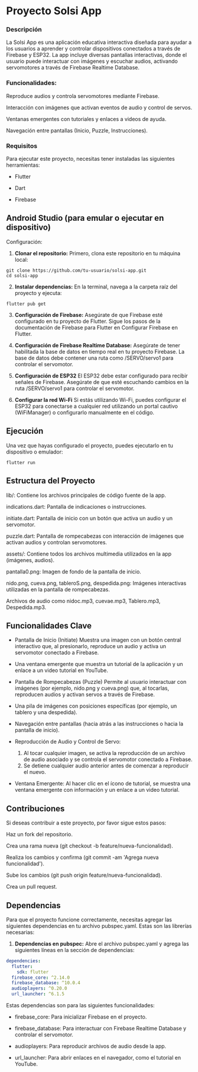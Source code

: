 # Proyecto Solsi App
### Descripción
La Solsi App es una aplicación educativa interactiva diseñada para ayudar a los usuarios a aprender y controlar dispositivos conectados a través de Firebase y ESP32. 
La app incluye diversas pantallas interactivas, donde el usuario puede interactuar con imágenes y escuchar audios, activando servomotores a través de Firebase Realtime Database.

### Funcionalidades:
Reproduce audios y controla servomotores mediante Firebase.

Interacción con imágenes que activan eventos de audio y control de servos.

Ventanas emergentes con tutoriales y enlaces a videos de ayuda.

Navegación entre pantallas (Inicio, Puzzle, Instrucciones).

### Requisitos
Para ejecutar este proyecto, necesitas tener instaladas las siguientes herramientas:
- Flutter

- Dart

- Firebase

## Android Studio (para emular o ejecutar en dispositivo)

Configuración:
1. **Clonar el repositorio:** Primero, clona este repositorio en tu máquina local:
```
git clone https://github.com/tu-usuario/solsi-app.git
cd solsi-app
```


2. **Instalar dependencias:** En la terminal, navega a la carpeta raíz del proyecto y ejecuta:
```
flutter pub get
```

3. **Configuración de Firebase:**
Asegúrate de que Firebase esté configurado en tu proyecto de Flutter. Sigue los pasos de la documentación de Firebase para Flutter en Configurar Firebase en Flutter.

4. **Configuración de Firebase Realtime Database:**
Asegúrate de tener habilitada la base de datos en tiempo real en tu proyecto Firebase. La base de datos debe contener una ruta como /SERVO/servo1 para controlar el servomotor.

5. **Configuración de ESP32**
El ESP32 debe estar configurado para recibir señales de Firebase. Asegúrate de que esté escuchando cambios en la ruta /SERVO/servo1 para controlar el servomotor.

6. **Configurar la red Wi-Fi**
Si estás utilizando Wi-Fi, puedes configurar el ESP32 para conectarse a cualquier red utilizando un portal cautivo (WiFiManager) o configurarlo manualmente en el código.

## Ejecución

Una vez que hayas configurado el proyecto, puedes ejecutarlo en tu dispositivo o emulador:
```
flutter run
```

## Estructura del Proyecto
lib/: Contiene los archivos principales de código fuente de la app.

indications.dart: Pantalla de indicaciones o instrucciones.

initiate.dart: Pantalla de inicio con un botón que activa un audio y un servomotor.

puzzle.dart: Pantalla de rompecabezas con interacción de imágenes que activan audios y controlan servomotores.

assets/: Contiene todos los archivos multimedia utilizados en la app (imágenes, audios).

pantalla0.png: Imagen de fondo de la pantalla de inicio.

nido.png, cueva.png, tableroS.png, despedida.png: Imágenes interactivas utilizadas en la pantalla de rompecabezas.

Archivos de audio como nidoc.mp3, cuevae.mp3, Tablero.mp3, Despedida.mp3.


## Funcionalidades Clave

- Pantalla de Inicio (Initiate)
Muestra una imagen con un botón central interactivo que, al presionarlo, reproduce un audio y activa un servomotor conectado a Firebase.

- Una ventana emergente que muestra un tutorial de la aplicación y un enlace a un video tutorial en YouTube.

- Pantalla de Rompecabezas (Puzzle)
Permite al usuario interactuar con imágenes (por ejemplo, nido.png y cueva.png) que, al tocarlas, reproducen audios y activan servos a través de Firebase.

- Una pila de imágenes con posiciones específicas (por ejemplo, un tablero y una despedida).

- Navegación entre pantallas (hacia atrás a las instrucciones o hacia la pantalla de inicio).

- Reproducción de Audio y Control de Servo:
  1. Al tocar cualquier imagen, se activa la reproducción de un archivo de audio asociado y se controla el servomotor conectado a Firebase.
  2. Se detiene cualquier audio anterior antes de comenzar a reproducir el nuevo.

- Ventana Emergente: Al hacer clic en el ícono de tutorial, se muestra una ventana emergente con información y un enlace a un video tutorial.

## Contribuciones
Si deseas contribuir a este proyecto, por favor sigue estos pasos:

Haz un fork del repositorio.

Crea una rama nueva (git checkout -b feature/nueva-funcionalidad).

Realiza los cambios y confirma (git commit -am 'Agrega nueva funcionalidad').

Sube los cambios (git push origin feature/nueva-funcionalidad).

Crea un pull request.


## Dependencias
Para que el proyecto funcione correctamente, necesitas agregar las siguientes dependencias en tu archivo pubspec.yaml. Estas son las librerías necesarias:

1. **Dependencias en pubspec:** Abre el archivo pubspec.yaml y agrega las siguientes líneas en la sección de dependencias:
```yaml
dependencies:
  flutter:
    sdk: flutter
  firebase_core: ^2.14.0
  firebase_database: ^10.0.4
  audioplayers: ^0.20.0
  url_launcher: ^6.1.5
```
Estas dependencias son para las siguientes funcionalidades:

- firebase_core: Para inicializar Firebase en el proyecto.

- firebase_database: Para interactuar con Firebase Realtime Database y controlar el servomotor.

- audioplayers: Para reproducir archivos de audio desde la app.

- url_launcher: Para abrir enlaces en el navegador, como el tutorial en YouTube.

